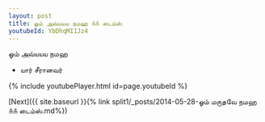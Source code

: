 ```yaml
---
layout: post
title: ஓம் அவ்யயய நமஹ ௧௧ டைம்ஸ்
youtubeId: YbDhqMI1Jz4
---
```

 
 
 ஓம் அவ்யயய நமஹ  
 
 - யார் சீரானவர் 
 
  
 
  
 
 
 
 
 
 


{% include youtubePlayer.html id=page.youtubeId %}
 
[Next]({{ site.baseurl }}{% link  split1/_posts/2014-05-28-ஓம் மருதவே நமஹ ௧௧ டைம்ஸ்.md%})
 
